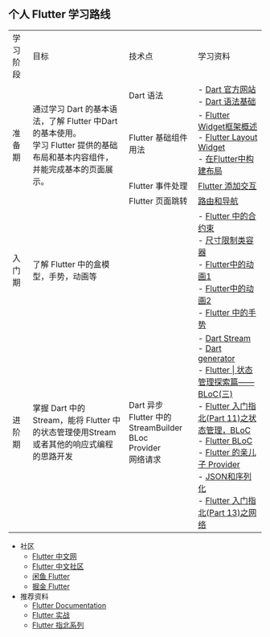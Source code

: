 ## 个人 Flutter 学习路线

<table>
<tr>
    <td>学习阶段</td>
    <td>目标</td>
    <td>技术点</td>
    <td>学习资料</td>
</tr>
<tr>
    <td rowspan="4">准备期</td>
    <td rowspan="4">
        通过学习 Dart 的基本语法，了解 Flutter 中Dart 的基本使用。<br/>
        学习 Flutter 提供的基础布局和基本内容组件，并能完成基本的页面展示。
    </td>
    <td>Dart 语法</td>
    <td>
        - <a href="https://dart.dev/guides/language/language-tour">Dart 官方网站</a><br/>
        - <a href="https://www.jianshu.com/p/81bbd9b6605c">Dart 语法基础</a><br/>
    </td>
</tr>
<tr>
    <td>Flutter 基础组件用法</td>
    <td>
        - <a href="https://flutterchina.club/widgets-intro/">Flutter Widget框架概述</a><br/>
        - <a href="https://flutter.dev/docs/development/ui/widgets/layout">Flutter Layout Widget</a><br/>
        - <a href="https://flutterchina.club/tutorials/layout/">在Flutter中构建布局</a><br/>
    </td>
</tr>
<tr>
    <td>Flutter 事件处理</td>
    <td>
        <a href="https://flutterchina.club/tutorials/interactive/">Flutter 添加交互</a><br/>
    </td>
</tr>
<tr>
    <td>Flutter 页面跳转</td>
    <td>
        <a href="https://flutterchina.club/routing-and-navigation/">路由和导航</a><br/>
    </td>
</tr>

<tr>
    <td>入门期</td>
    <td>了解 Flutter 中的盒模型，手势，动画等</td>
    <td></td>
    <td>
        - <a href="https://flutterchina.club/layout/">Flutter 中的合约束</a><br/>
        - <a href="https://book.flutterchina.club/chapter5/constrainedbox_and_sizebox.html">尺寸限制类容器</a><br/>
        - <a href="https://flutterchina.club/animations/">Flutter中的动画1</a><br/>
        - <a href="https://flutterchina.club/tutorials/animation/">Flutter中的动画2</a><br/>
        - <a href="https://flutterchina.club/gestures/">Flutter 中的手势</a><br/>
    </td>
</tr>
<tr>
    <td>进阶期</td>
    <td>掌握 Dart 中的 Stream，能将 Flutter 中的状态管理使用Stream或者其他的响应式编程的思路开发</td>
    <td>
        Dart 异步<br/>
        Flutter 中的 StreamBuilder<br/>
        BLoc<br/>
        Provider<br/>
        网络请求<br/>
    </td>
    <td>
        - <a href="https://juejin.im/post/5baa4b90e51d450e6d00f12e">Dart Stream</a><br/>
        - <a href="https://www.kikt.top/posts/flutter/dart/generators/">Dart generator</a><br/>
        - <a href="https://juejin.im/post/5bb6f344f265da0aa664d68a">Flutter | 状态管理探索篇——BLoC(三)</a><br/>
        - <a href="https://juejin.im/post/5cb340d0e51d456e2d69a75e">Flutter 入门指北(Part 11)之状态管理，BLoC</a><br/>
        - <a href="https://juejin.im/post/5ca396b5518825440563e0f5">Flutter BLoC</a><br/>
        - <a href="https://juejin.im/post/5c6d4b52f265da2dc675b407">Flutter 的亲儿子 Provider</a><br/>
        - <a href="https://flutterchina.club/json/">JSON和序列化</a><br/>
        - <a href="https://juejin.im/post/5cb3d9e4f265da038e549c7d">Flutter 入门指北(Part 13)之网络</a><br/>
    </td>
</tr>
</table>

* 社区
    * [Flutter 中文网](https://flutterchina.club/)
    * [Flutter 中文社区](https://flutter.cn/#)
    * [闲鱼 Flutter](https://www.yuque.com/xytech/flutter/)
    * [掘金 Flutter](https://juejin.im/tag/Flutter)
* 推荐资料
    * [Flutter Documentation](https://flutter.dev/docs)
    * [Flutter 实战](https://book.flutterchina.club/)
    * [Flutter 指北系列](https://juejin.im/user/588719c72f301e0069a581f7/posts)
